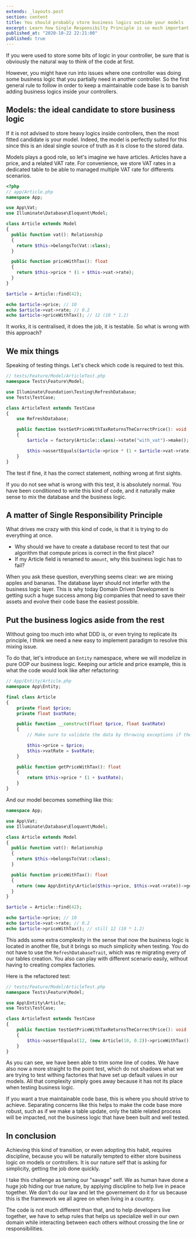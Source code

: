 ```yaml
---
extends: _layouts.post
section: content
title: You should probably store business logics outside your models
excerpt: Learn how Single Responsibilty Principle is so much important in a heavy business logic code base.
published_at: "2020-10-22 22:21:00"
published: true
---
```


If you were used to store some bits of logic in your controller, be sure that is obviously the natural way to think of the code at first.

However, you might have run into issues where one controller was doing some business logic that you partially need in another controller. So the first general rule to follow in order to keep a maintainable code base is to banish adding business logics inside your controllers.

## Models: the ideal candidate to store business logic

If it is not advised to store heavy logics inside controllers, then the most fitted candidate is your model. Indeed, the model is perfectly suited for this since this is an ideal single source of truth as it is close to the stored data.

Models plays a good role, so let's imagine we have articles. Articles have a price, and a related VAT rate. For convenience, we store VAT rates in a dedicated table to be able to managed multiple VAT rate for differents scenarios.

```php
<?php
// app/Article.php
namespace App;

use App\Vat;
use Illuminate\Database\Eloquent\Model;

class Article extends Model
{
  public function vat(): Relationship
  {
    return $this->belongsTo(Vat::class);
  }

  public function priceWithTax(): float
  {
    return $this->price * (1 + $this->vat->rate);
  }
}

$article = Article::find(42);

echo $article->price; // 10
echo $article->vat->rate; // 0.2
echo $article->priceWithTax(); // 12 (10 * 1.2)
```

It works, it is centralised, it does the job, it is testable. So what is wrong with this approach?

## We mix things

Speaking of testing things. Let's check which code is required to test this.

```php
// tests/Feature/Model/ArticleTest.php
namespace Tests\Feature\Model;

use Illuminate\Foundation\Testing\RefreshDatabase;
use Tests\TestCase;

class ArticleTest extends TestCase
{
	use RefreshDatabase;

    public function testGetPriceWithTaxReturnsTheCorrectPrice(): void
    {
		$article = factory(Article::class)->state("with_vat")->make();

		$this->assertEquals($article->price * (1 + $article->vat->rate), $article->priceWithTax());
    }
}
```

The test if fine, it has the correct statement, nothing wrong at first sights.

If you do not see what is wrong with this test, it is absolutely normal. You have been conditioned to write this kind of code, and it naturally make sense to mix the database and the business logic.

## A matter of Single Responsibility Principle

What drives me crazy with this kind of code, is that it is trying to do everything at once.

- Why should we have to create a database record to test that our algorithm that compute prices is correct in the first place?
- If my Article field is renamed to `amount`, why this business logic has to fail?

When you ask these question, everything seems clear: we are mixing apples and bananas. The database layer should not interfer with the business logic layer. This is why today Domain Driven Development is getting such a huge success among big companies that need to save their assets and evolve their code base the easiest possible.

## Put the business logics aside from the rest

Without going too much into what DDD is, or even trying to replicate its principle, I think we need a new easy to implement paradigm to resolve this mixing issue.

To do that, let's introduce an `Entity` namespace, where we will modelize in pure OOP our business logic. Keeping our article and price example, this is what the code would look like after refactoring:

```php
// App/Entity/Article.php
namespace App\Entity;

final class Article
{
	private float $price;
	private float $vatRate;

	public function __construct(float $price, float $vatRate)
	{
		// Make sure to validate the data by throwing exceptions if the values are not correct, like a negative price...

		$this->price = $price;
		$this->vatRate = $vatRate;
	}

	public function getPriceWithTax(): float
	{
		return $this->price * (1 + $vatRate);
	}
}
```

And our model becomes something like this:

```php
namespace App;

use App\Vat;
use Illuminate\Database\Eloquent\Model;

class Article extends Model
{
  public function vat(): Relationship
  {
    return $this->belongsTo(Vat::class);
  }

  public function priceWithTax(): float
  {
    return (new App\Entity\Article($this->price, $this->vat->rate))->getPriceWithTax();
  }
}

$article = Article::find(42);

echo $article->price; // 10
echo $article->vat->rate; // 0.2
echo $article->priceWithTax(); // still 12 (10 * 1.2)
```

This adds some extra complexity in the sense that now the business logic is located in another file, but it brings so much simplicity when testing. You do not have to use the `RefreshDatabaseTrait`, which was re migrating every of our tables creation. You also can play with different scenario easily, without having to creating complex factories.

Here is the refactored test:

```php
// tests/Feature/Model/ArticleTest.php
namespace Tests\Feature\Model;

use App\Entity\Article;
use Tests\TestCase;

class ArticleTest extends TestCase
{
    public function testGetPriceWithTaxReturnsTheCorrectPrice(): void
    {
		$this->assertEquals(12, (new Article(10, 0.2))->priceWithTax());
    }
}
```

As you can see, we have been able to trim some line of codes. We have also now a more straight to the point test, which do not shadows what we are trying to test withing factories that have set up default values in our models. All that complexity simply goes away because it has not its place when testing business logic.

If you want a true maintainable code base, this is where you should strive to achieve. Separating concerns like this helps to make the code base more robust, such as if we make a table update, only the table related process will be impacted, not the business logic that have been built and well tested.

## In conclusion

Achieving this kind of transition, or even adopting this habit, requires discipline, because you will be naturally tempted to either store business logic on models or controllers. It is our nature self that is asking for simplicity, getting the job done quickly.

I take this challenge as taming our "savage" self. We as human have done a huge job hiding our true nature, by applying discipline to help live in peace together. We don't do our law and let the governement do it for us because this is the framework we all agree on when living in a country.

The code is not much different than that, and to help developers live together, we have to setup rules that helps us specialize well in our own domain while interacting between each others without crossing the line or responsibilities.
